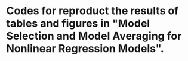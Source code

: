 # Codes for reproduct the results of tables and figures in "Model Selection and Model Averaging for Nonlinear Regression Models".
